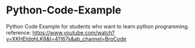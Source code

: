 # Python-Code-Example




Python Code Example for students who want to learn python programming. 
reference: https://www.youtube.com/watch?v=XKHEtdqhLK8&t=41167s&ab_channel=BroCode
